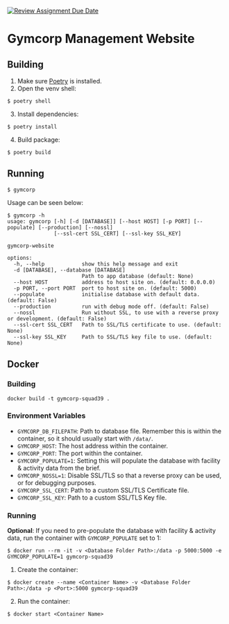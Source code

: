 [![Review Assignment Due Date](https://classroom.github.com/assets/deadline-readme-button-24ddc0f5d75046c5622901739e7c5dd533143b0c8e959d652212380cedb1ea36.svg)](https://classroom.github.com/a/BsFdJ6lI)
# Gymcorp Management Website

## Building

1) Make sure [Poetry](https://python-poetry.org) is installed.
2) Open the venv shell:
```shell
$ poetry shell
```
3) Install dependencies:
```shell
$ poetry install
```
4) Build package:
```shell
$ poetry build
```

## Running
```shell
$ gymcorp
```
Usage can be seen below:
```
$ gymcorp -h
usage: gymcorp [-h] [-d [DATABASE]] [--host HOST] [-p PORT] [--populate] [--production] [--nossl]
               [--ssl-cert SSL_CERT] [--ssl-key SSL_KEY]

gymcorp-website

options:
  -h, --help            show this help message and exit
  -d [DATABASE], --database [DATABASE]
                        Path to app database (default: None)
  --host HOST           address to host site on. (default: 0.0.0.0)
  -p PORT, --port PORT  port to host site on. (default: 5000)
  --populate            initialise database with default data. (default: False)
  --production          run with debug mode off. (default: False)
  --nossl               Run without SSL, to use with a reverse proxy or development. (default: False)
  --ssl-cert SSL_CERT   Path to SSL/TLS certificate to use. (default: None)
  --ssl-key SSL_KEY     Path to SSL/TLS key file to use. (default: None)
```

## Docker
### Building
```shell
docker build -t gymcorp-squad39 .
```
### Environment Variables
* `GYMCORP_DB_FILEPATH`: Path to database file. Remember this is within the container, so it should usually start with `/data/`.
* `GYMCORP_HOST`: The host address within the container.
* `GYMCORP_PORT`: The port within the container.
* `GYMCORP_POPULATE=1`: Setting this will populate the database with facility & activity data from the brief.
* `GYMCORP_NOSSL=1`: Disable SSL/TLS so that a reverse proxy can be used, or for debugging purposes.
* `GYMCORP_SSL_CERT`: Path to a custom SSL/TLS Certificate file.
* `GYMCORP_SSL_KEY`: Path to a custom SSL/TLS Key file.

### Running
**Optional**: If you need to pre-populate the database with facility & activity data, run the container with `GYMCORP_POPULATE` set to $1$:
```shell
$ docker run --rm -it -v <Database Folder Path>:/data -p 5000:5000 -e GYMCORP_POPULATE=1 gymcorp-squad39
```
1) Create the container:
```shell
$ docker create --name <Container Name> -v <Database Folder Path>:/data -p <Port>:5000 gymcorp-squad39
```
2) Run the container:
```shell
$ docker start <Container Name>
```

